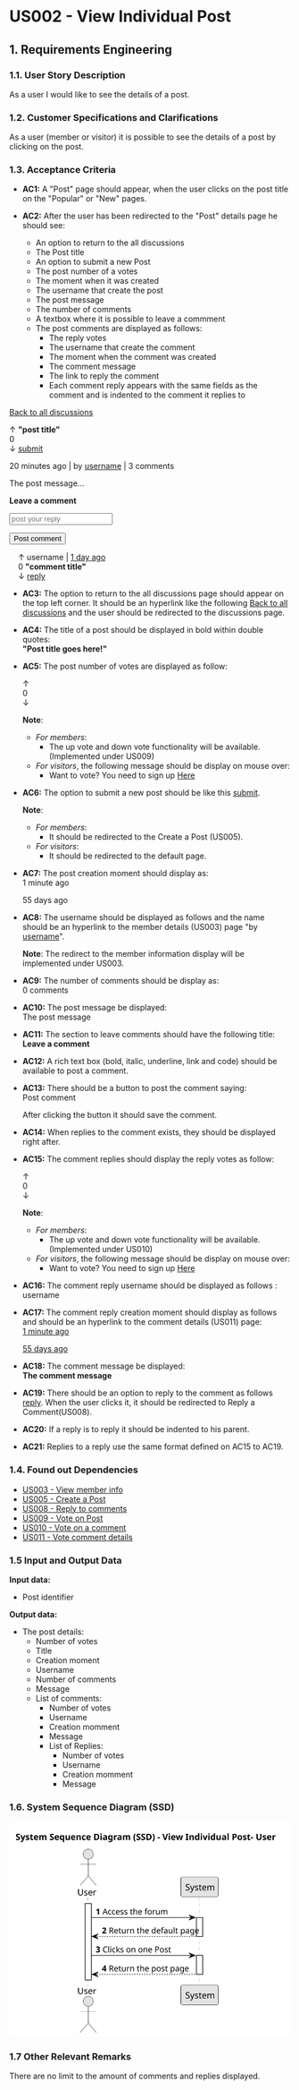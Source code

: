 # US002 - View Individual Post

## 1. Requirements Engineering

### 1.1. User Story Description

As a user I would like to see the details of a post.

### 1.2. Customer Specifications and Clarifications 

As a user (member or visitor) it is possible to see the details of a post by clicking on the post. 

### 1.3. Acceptance Criteria

* **AC1:** A "Post" page should appear, when the user clicks on the post title on the "Popular" or "New" pages.

* **AC2:** After the user has been redirected to the "Post" details page he should see:
    - An option to return to the all discussions
    - The Post title
    - An option to submit a new Post
    - The post number of a votes
    - The moment when it was created
    - The username that create the post
    - The post message
    - The number of comments 
    - A textbox where it is possible to leave a commment
    - The post comments are displayed as follows:
        - The reply votes
        - The username that create the comment
        - The moment when the comment was created
        - The comment message
        - The link to reply the comment
        - Each comment reply appears with the same fields as the comment and is indented to the comment it replies to

[Back to all discussions]()

&uarr; **"post title"**<br/>
0<br/>
&darr; [submit]()

 20 minutes ago | by [username]() | 3 comments

The post message...

**Leave a comment**

<input type='text' placeholder='post your reply'></input>

<button>Post comment</button>

&nbsp;&nbsp;&nbsp; &uarr; username | [1 day ago]()<br/>
&nbsp;&nbsp;&nbsp; 0 **"comment title"**<br/>
&nbsp;&nbsp;&nbsp; &darr; [reply]()

* **AC3:** The option to return to the all discussions page should appear on the top left corner. It should be an hyperlink like the following [Back to all discussions]() and the user should be redirected to the discussions page.

* **AC4:** The title of a post should be displayed in bold within double quotes:<br/>
    **"Post title goes here!"**

* **AC5:** The post number of votes are displayed as follow:

    &uarr;<br/>
    0<br/>
    &darr;

    **Note**: 
    - *For members*:
        - The up vote and down vote functionality will be available. (Implemented under US009)
    - *For visitors*, the following message should be display on mouse over:
        - Want to vote? You need to sign up [Here]()

* **AC6:** The option to submit a new post should be like this [submit](). 
    
    **Note**: 
    - *For members*:
        - It should be redirected to the Create a Post (US005).
    - *For visitors*:
        - It should be redirected to the default page.


* **AC7:** The post creation moment should display as:<br/>
    1 minute ago

    55 days ago

* **AC8:** The username should be displayed as follows and the name should be an hyperlink to the member details (US003) page "by [username]()".

    **Note**: The redirect to the member information display will be implemented under US003.

* **AC9:** The number of comments should be display as:<br/>
    0 comments


* **AC10:** The post message be displayed:<br/>
    The post message

* **AC11:** The section to leave comments should have the following title:<br/>
    **Leave a comment**

* **AC12:** A rich text box (bold, italic, underline, link and code) should be available to post a comment.

* **AC13:** There should be a button to post the comment saying:<br/>
    Post comment
    
    After clicking the button it should save the comment.


* **AC14:** When replies to the comment exists, they should be displayed right after.

* **AC15:** The comment replies should display the reply votes as follow:

    &uarr;<br/>
    0<br/>
    &darr;

    **Note**: 
    - *For members*:
        - The up vote and down vote functionality will be available. (Implemented under US010)
    - *For visitors*, the following message should be display on mouse over:
        - Want to vote? You need to sign up [Here]()

* **AC16:** The comment reply username should be displayed as follows :<br/>
    username

* **AC17:** The comment reply creation moment should display as follows and should be an hyperlink to the comment details (US011) page:<br/>
    [1 minute ago]()

    [55 days ago]()

* **AC18:** The comment message be displayed:<br/>
    **The comment message**

* **AC19:** There should be an option to reply to the comment as follows [reply](). When the user clicks it, it should be redirected to Reply a Comment(US008).

* **AC20:** If a reply is to reply it should be indented to his parent.

* **AC21:** Replies to a reply use the same format defined on AC15 to AC19. 

### 1.4. Found out Dependencies

* [US003 - View member info](../../US003/01.requirements-engineering/US003.md)
* [US005 - Create a Post](../../US005/01.requirements-engineering/US005.md)
* [US008 - Reply to comments](../../US008/01.requirements-engineering/US008.md)
* [US009 - Vote on Post](../../US009/01.requirements-engineering/US009.md) 
* [US010 - Vote on a comment](../../US010/01.requirements-engineering/US010.md)
* [US011 - Vote comment details]()


### 1.5 Input and Output Data

**Input data:**
* Post identifier

**Output data:**
* The post details:
    * Number of votes
    * Title
    * Creation moment
    * Username
    * Number of comments
    * Message
    * List of comments:
        * Number of votes
        * Username
        * Creation momment
        * Message
        * List of Replies:
            * Number of votes
            * Username
            * Creation momment
            * Message

### 1.6. System Sequence Diagram (SSD)

![US002-SSD](svg/US002.svg)

### 1.7 Other Relevant Remarks

There are no limit to the amount of comments and replies displayed.
